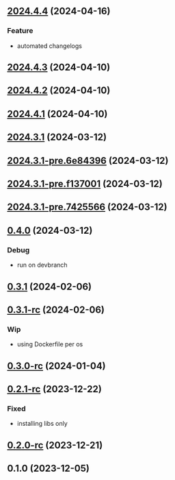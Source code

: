 
<a name="2024.4.4"></a>
## [2024.4.4](https://github.com/furrer-lab/r-containers/compare/2024.4.3...2024.4.4) (2024-04-16)

### Feature

* automated changelogs


<a name="2024.4.3"></a>
## [2024.4.3](https://github.com/furrer-lab/r-containers/compare/2024.4.2...2024.4.3) (2024-04-10)


<a name="2024.4.2"></a>
## [2024.4.2](https://github.com/furrer-lab/r-containers/compare/2024.4.1...2024.4.2) (2024-04-10)


<a name="2024.4.1"></a>
## [2024.4.1](https://github.com/furrer-lab/r-containers/compare/2024.3.1...2024.4.1) (2024-04-10)


<a name="2024.3.1"></a>
## [2024.3.1](https://github.com/furrer-lab/r-containers/compare/2024.3.1-pre.6e84396...2024.3.1) (2024-03-12)


<a name="2024.3.1-pre.6e84396"></a>
## [2024.3.1-pre.6e84396](https://github.com/furrer-lab/r-containers/compare/2024.3.1-pre.f137001...2024.3.1-pre.6e84396) (2024-03-12)


<a name="2024.3.1-pre.f137001"></a>
## [2024.3.1-pre.f137001](https://github.com/furrer-lab/r-containers/compare/2024.3.1-pre.7425566...2024.3.1-pre.f137001) (2024-03-12)


<a name="2024.3.1-pre.7425566"></a>
## [2024.3.1-pre.7425566](https://github.com/furrer-lab/r-containers/compare/0.4.0...2024.3.1-pre.7425566) (2024-03-12)


<a name="0.4.0"></a>
## [0.4.0](https://github.com/furrer-lab/r-containers/compare/0.3.1...0.4.0) (2024-03-12)

### Debug

* run on devbranch


<a name="0.3.1"></a>
## [0.3.1](https://github.com/furrer-lab/r-containers/compare/0.3.1-rc...0.3.1) (2024-02-06)


<a name="0.3.1-rc"></a>
## [0.3.1-rc](https://github.com/furrer-lab/r-containers/compare/0.3.0-rc...0.3.1-rc) (2024-02-06)

### Wip

* using Dockerfile per os


<a name="0.3.0-rc"></a>
## [0.3.0-rc](https://github.com/furrer-lab/r-containers/compare/0.2.1-rc...0.3.0-rc) (2024-01-04)


<a name="0.2.1-rc"></a>
## [0.2.1-rc](https://github.com/furrer-lab/r-containers/compare/0.2.0-rc...0.2.1-rc) (2023-12-22)

### Fixed

* installing libs only


<a name="0.2.0-rc"></a>
## [0.2.0-rc](https://github.com/furrer-lab/r-containers/compare/0.1.0...0.2.0-rc) (2023-12-21)


<a name="0.1.0"></a>
## 0.1.0 (2023-12-05)

